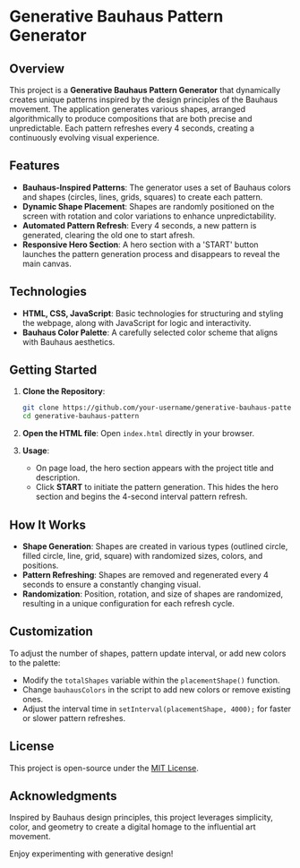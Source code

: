 # Generative Bauhaus Pattern Generator

## Overview
This project is a **Generative Bauhaus Pattern Generator** that dynamically creates unique patterns inspired by the design principles of the Bauhaus movement. The application generates various shapes, arranged algorithmically to produce compositions that are both precise and unpredictable. Each pattern refreshes every 4 seconds, creating a continuously evolving visual experience.

## Features
- **Bauhaus-Inspired Patterns**: The generator uses a set of Bauhaus colors and shapes (circles, lines, grids, squares) to create each pattern.
- **Dynamic Shape Placement**: Shapes are randomly positioned on the screen with rotation and color variations to enhance unpredictability.
- **Automated Pattern Refresh**: Every 4 seconds, a new pattern is generated, clearing the old one to start afresh.
- **Responsive Hero Section**: A hero section with a 'START' button launches the pattern generation process and disappears to reveal the main canvas.

## Technologies
- **HTML, CSS, JavaScript**: Basic technologies for structuring and styling the webpage, along with JavaScript for logic and interactivity.
- **Bauhaus Color Palette**: A carefully selected color scheme that aligns with Bauhaus aesthetics.

## Getting Started

1. **Clone the Repository**: 
    ```bash
    git clone https://github.com/your-username/generative-bauhaus-pattern.git
    cd generative-bauhaus-pattern
    ```

2. **Open the HTML file**: 
   Open `index.html` directly in your browser.

3. **Usage**: 
   - On page load, the hero section appears with the project title and description.
   - Click **START** to initiate the pattern generation. This hides the hero section and begins the 4-second interval pattern refresh.

## How It Works
- **Shape Generation**: Shapes are created in various types (outlined circle, filled circle, line, grid, square) with randomized sizes, colors, and positions.
- **Pattern Refreshing**: Shapes are removed and regenerated every 4 seconds to ensure a constantly changing visual.
- **Randomization**: Position, rotation, and size of shapes are randomized, resulting in a unique configuration for each refresh cycle.

## Customization
To adjust the number of shapes, pattern update interval, or add new colors to the palette:
- Modify the `totalShapes` variable within the `placementShape()` function.
- Change `bauhausColors` in the script to add new colors or remove existing ones.
- Adjust the interval time in `setInterval(placementShape, 4000);` for faster or slower pattern refreshes.

## License
This project is open-source under the [MIT License](LICENSE).

## Acknowledgments
Inspired by Bauhaus design principles, this project leverages simplicity, color, and geometry to create a digital homage to the influential art movement.

Enjoy experimenting with generative design!
